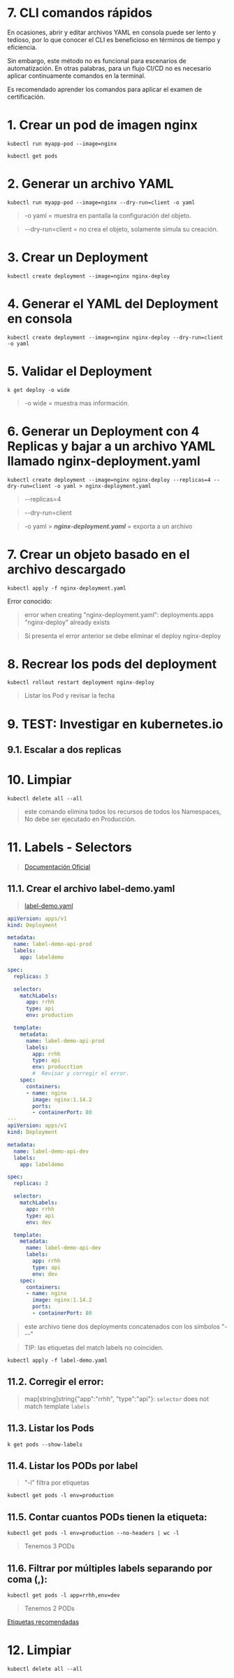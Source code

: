 # 7. CLI comandos rápidos <!-- omit in toc -->

En ocasiones, abrir y editar archivos YAML en consola puede ser lento y tedioso, por lo que conocer el CLI es beneficioso en términos de tiempo y eficiencia.

Sin embargo, este método no es funcional para escenarios de automatización. En otras palabras, para un flujo CI/CD no es necesario aplicar continuamente comandos en la terminal.

Es recomendado aprender los comandos para aplicar el examen de certificación.


# 1. Crear un pod de imagen nginx
```vim
kubectl run myapp-pod --image=nginx

kubectl get pods
```

# 2. Generar un archivo YAML

```vim
kubectl run myapp-pod --image=nginx --dry-run=client -o yaml
```
> -o yaml = muestra en pantalla la configuración del objeto.

> --dry-run=client = no crea el objeto, solamente simula su creación.

# 3. Crear un Deployment
```vim
kubectl create deployment --image=nginx nginx-deploy
```

# 4. Generar el YAML del Deployment en consola
```vim
kubectl create deployment --image=nginx nginx-deploy --dry-run=client -o yaml
```
# 5. Validar el Deployment
```vim
k get deploy -o wide
```
> -o wide = muestra mas información.


# 6. Generar un Deployment con 4 Replicas y bajar a un archivo YAML llamado nginx-deployment.yaml

```vim
kubectl create deployment --image=nginx nginx-deploy --replicas=4 --dry-run=client -o yaml > nginx-deployment.yaml
```
> --replicas=4

> --dry-run=client

> -o yaml > ***nginx-deployment.yaml*** = exporta a un archivo

# 7. Crear un objeto basado en el archivo descargado
```vim
kubectl apply -f nginx-deployment.yaml
```
Error conocido:
> error when creating "nginx-deployment.yaml": deployments.apps "nginx-deploy" already exists

> Sí presenta el error anterior se debe eliminar el deploy nginx-deploy

# 8. Recrear los pods del deployment
```
kubectl rollout restart deployment nginx-deploy
```
> Listar los Pod y revisar la fecha

# 9. TEST: Investigar en kubernetes.io
## 9.1. Escalar a dos replicas


# 10. Limpiar
```
kubectl delete all --all
```
> este comando elimina todos los recursos de todos los Namespaces, No debe ser ejecutado en Producción.


# 11. Labels - Selectors

> [Documentación Oficial](https://kubernetes.io/docs/concepts/overview/working-with-objects/labels/)

## 11.1. Crear el archivo label-demo.yaml
> [label-demo.yaml](./assets/label-demo.yml)

```yaml
apiVersion: apps/v1
kind: Deployment

metadata:
  name: label-demo-api-prod
  labels:
    app: labeldemo

spec:
  replicas: 3

  selector:
    matchLabels:
      app: rrhh
      type: api
      env: production

  template:
    metadata:
      name: label-demo-api-prod
      labels:
        app: rrhh
        type: api
        env: producction
        #  Revisar y corregir el error.
    spec:
      containers:
      - name: nginx
        image: nginx:1.14.2
        ports:
        - containerPort: 80
---
apiVersion: apps/v1
kind: Deployment

metadata:
  name: label-demo-api-dev
  labels:
    app: labeldemo

spec:
  replicas: 2

  selector:
    matchLabels:
      app: rrhh
      type: api
      env: dev

  template:
    metadata:
      name: label-demo-api-dev
      labels:
        app: rrhh
        type: api
        env: dev
    spec:
      containers:
      - name: nginx
        image: nginx:1.14.2
        ports:
        - containerPort: 80
```
> este archivo tiene dos deployments concatenados con los símbolos "---"

> TIP: las etiquetas del match labels no coinciden.


```vim
kubectl apply -f label-demo.yaml
```
## 11.2. Corregir el error:
> map[string]string{"app":"rrhh", "type":"api"}: `selector` does not match template `labels`

## 11.3. Listar los Pods
```
k get pods --show-labels
```

## 11.4. Listar los PODs por label
> "-l" filtra por etiquetas
```vim
kubectl get pods -l env=production
```

## 11.5. Contar cuantos PODs tienen la etiqueta:
```vim
kubectl get pods -l env=production --no-headers | wc -l
```
> Tenemos 3 PODs

## 11.6. Filtrar por múltiples labels separando por coma (,):
```vim
kubectl get pods -l app=rrhh,env=dev
```

> Tenemos 2 PODs


[Etiquetas recomendadas](https://kubernetes.io/docs/concepts/overview/working-with-objects/common-labels/)


# 12. Limpiar
```k
kubectl delete all --all
```
